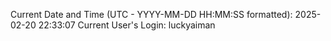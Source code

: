 Current Date and Time (UTC - YYYY-MM-DD HH:MM:SS formatted): 2025-02-20 22:33:07
Current User's Login: luckyaiman

